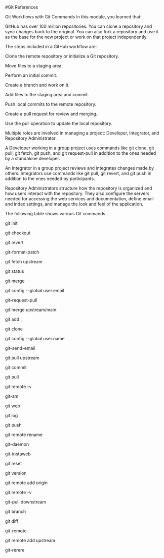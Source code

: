 #Git References


Git Workflows with Git Commands
In this module, you learned that:

GitHub has over 100 million repositories. You can clone a repository and sync changes back to the original. You can also fork a repository and use it as the base for the new project or work on that project independently.

The steps included in a GitHub workflow are:

Clone the remote repository or initialize a Git repository.

Move files to a staging area.

Perform an initial commit.

Create a branch and work on it.

Add files to the staging area and commit.

Push local commits to the remote repository.

Create a pull request for review and merging.

Use the pull operation to update the local repository.

Multiple roles are involved in managing a project: Developer, Integrator, and Repository Administrator.

A Developer working in a group project uses commands like git clone, git pull, git fetch, git push, and git request-pull in addition to the ones needed by a standalone developer.

An Integrator in a group project reviews and integrates changes made by others. Integrators use commands like git pull, git revert, and git push in addition to the ones needed by participants.

Repository Administrators structure how the repository is organized and how users interact with the repository. They also configure the servers needed for accessing the web services and documentation, define email and index settings, and manage the look and feel of the application.

The following table shows various Git commands:

git init

git checkout

git revert

git-format-patch

git fetch upstream

git status

git merge

git config --global user.email

git-request-pull

git merge upstream/main

git add .

git clone

git config --global user.name

git-send-email

git pull upstream

git commit 

git pull

git remote -v

git-am

git web

git log

git push

git remote rename

git-daemon

git-instaweb

git reset

git version

git remote add origin

git remote -v

git-pull downstream

git branch

git diff

git-remote

git remote add upstream

git-rerere
